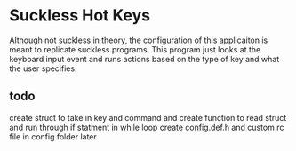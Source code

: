 # Suckless Hot Keys
Although not suckless in theory, the configuration of this applicaiton is meant to replicate suckless programs. This program just looks at the keyboard input event and runs actions based on the type of key and what the user specifies.

## todo
create struct to take in key and command
and create function to read struct and run through if statment in while loop
create config.def.h and custom rc file in config folder later
